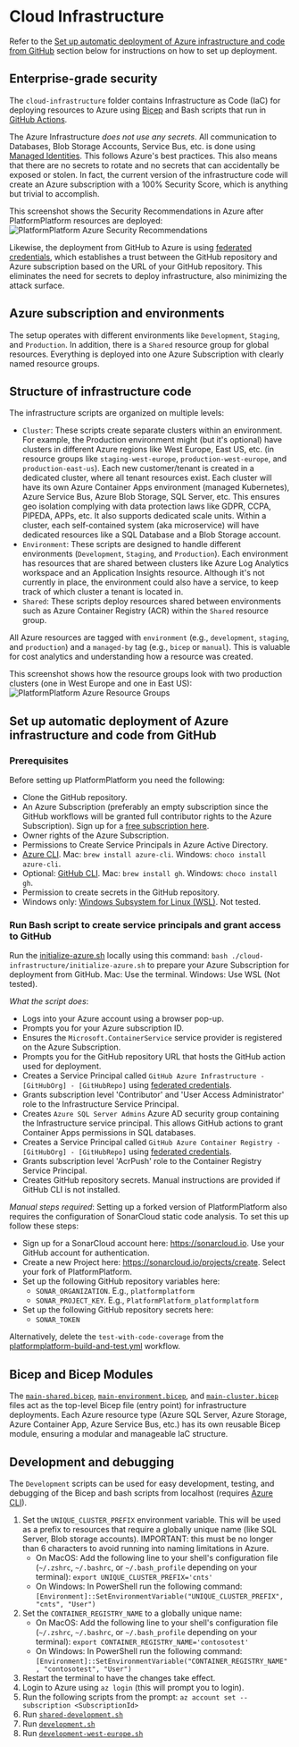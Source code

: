 # Cloud Infrastructure

Refer to the [Set up automatic deployment of Azure infrastructure and code from GitHub](#set-up-automatic-deployment-of-azure-infrastructure-and-code-from-github) section below for instructions on how to set up deployment.

## Enterprise-grade security

The `cloud-infrastructure` folder contains Infrastructure as Code (IaC) for deploying resources to Azure using [Bicep](https://learn.microsoft.com/en-us/azure/azure-resource-manager/bicep/overview) and Bash scripts that run in [GitHub Actions](https://github.com/features/actions).

The Azure Infrastructure *does not use any secrets*. All communication to Databases, Blob Storage Accounts, Service Bus, etc. is done using [Managed Identities](https://learn.microsoft.com/en-us/azure/active-directory/managed-identities-azure-resources/overview). This follows Azure's best practices. This also means that there are no secrets to rotate and no secrets that can accidentally be exposed or stolen. In fact, the current version of the infrastructure code will create an Azure subscription with a 100% Security Score, which is anything but trivial to accomplish.

This screenshot shows the Security Recommendations in Azure after PlatformPlatform resources are deployed:
![PlatformPlatform Azure Security Recommendations](https://media.cleanshot.cloud/media/46539/8ZGcZYrr043z1SXFvNqkilTeTLoRw7rfcqwU3Tr9.jpeg?Expires=1694395264&Signature=Osk3jD~58y9lFk2qFMHCWZN9EK7L3Eidd~pmYPjh0qoz~gRC3lm98QQHdk3kjaqfARjbmfPoMHUCyWg84EcKUd34x1RW0COhEF7BjxuhwNd6RhU~DKaeEqxQPExrQvsbvoRZTrE0A6k7pKbyVg3TV8XTRTK~DaM9oUtbeqTZmbpZJi-VFgOdQWrLTW3YU3UnqjBD70V5MCTDJNFmel3sGU-rr1lRa7VsG8KDFsD1viuCQwhv-XFvpIbPkXLn7NLsE83iSTgjv2LBmpguMCvLImyUZIBIazxSLB5B8xLs1oQAtfaIZaH0HuRH4bhKg-PK7BOsvZi40KTV~2q76jPd7w__&Key-Pair-Id=K269JMAT9ZF4GZ)

Likewise, the deployment from GitHub to Azure is using [federated credentials](https://learn.microsoft.com/en-us/azure/developer/github/connect-from-azure?tabs=azure-portal%2Clinux#add-federated-credentials), which establishes a trust between the GitHub repository and Azure subscription based on the URL of your GitHub repository. This eliminates the need for secrets to deploy infrastructure, also minimizing the attack surface.

## Azure subscription and environments

The setup operates with different environments like `Development`, `Staging`, and `Production`. In addition, there is a `Shared` resource group for global resources. Everything is deployed into one Azure Subscription with clearly named resource groups.

## Structure of infrastructure code

The infrastructure scripts are organized on multiple levels:

- `Cluster`: These scripts create separate clusters within an environment. For example, the Production environment might (but it's optional) have clusters in different Azure regions like West Europe, East US, etc. (in resource groups like `staging-west-europe`, `production-west-europe`, and `production-east-us`). Each new customer/tenant is created in a dedicated cluster, where all tenant resources exist. Each cluster will have its own Azure Container Apps environment (managed Kubernetes), Azure Service Bus, Azure Blob Storage, SQL Server, etc. This ensures geo isolation complying with data protection laws like GDPR, CCPA, PIPEDA, APPs, etc. It also supports dedicated scale units. Within a cluster, each self-contained system (aka microservice) will have dedicated resources like a SQL Database and a Blob Storage account.
- `Environment`: These scripts are designed to handle different environments (`Development`, `Staging`, and `Production`). Each environment has resources that are shared between clusters like Azure Log Analytics workspace and an Application Insights resource. Although it's not currently in place, the environment could also have a service, to keep track of which cluster a tenant is located in.
- `Shared`: These scripts deploy resources shared between environments such as Azure Container Registry (ACR) within the `Shared` resource group.

All Azure resources are tagged with `environment` (e.g., `development`, `staging`, and `production`) and a `managed-by` tag (e.g., `bicep` or `manual`). This is valuable for cost analytics and understanding how a resource was created.

This screenshot shows how the resource groups look with two production clusters (one in West Europe and one in East US):
![PlatformPlatform Azure Resource Groups](https://media.cleanshot.cloud/media/46539/ekfChxG0r2WxfaahuhfIio0Vz6oOfu5Wz8YFo4Yt.jpeg?Expires=1694399536&Signature=BGJIM-strpdE~lw-0qHSrs2aKPADHq8~cYfAo4sGNHM6NMt7imTk7aO~X-uzc7jAOhN1-30YK05azFfhXqa-mvm7BmiJvxOfb9JzQAJBNskHV-veAwp33UkTWXKsOO02eau1bDDlvsrNDOqvVXuQRa2AVgWUOpSPgvUDzi1jRJZQs9OjwVqekeGkw72Vurn3Qb~iQffgZRpqbjf-kCMz1wP8LJR31PQjywGDwlh9smWM-LZzOAQJA9f~Q8QJ2GCsMU3S9wrDXEu776NII9~cC6Rghy4matfmhTD1IBm~p~QfvWJkvf0s-W4Acu-eIWqdkFy-cy5OAe2ZYzhdJhnW5g__&Key-Pair-Id=K269JMAT9ZF4GZ)

## Set up automatic deployment of Azure infrastructure and code from GitHub

### Prerequisites

Before setting up PlatformPlatform you need the following:

- Clone the GitHub repository.
- An Azure Subscription (preferably an empty subscription since the GitHub workflows will be granted full contributor rights to the Azure Subscription). Sign up for a [free subscription here](https://azure.microsoft.com/en-gb/free).
- Owner rights of the Azure Subscription.
- Permissions to Create Service Principals in Azure Active Directory.
- [Azure CLI](https://learn.microsoft.com/en-us/cli/azure/install-azure-cli). Mac: `brew install azure-cli`. Windows: `choco install azure-cli`.
- Optional: [GitHub CLI](https://cli.github.com/). Mac: `brew install gh`. Windows: `choco install gh`.
- Permission to create secrets in the GitHub repository.
- Windows only: [Windows Subsystem for Linux (WSL)](https://learn.microsoft.com/en-us/windows/wsl/install). Not tested.

### Run Bash script to create service principals and grant access to GitHub

Run the [initialize-azure.sh](/cloud-infrastructure/initialize-azure.sh) locally using this command: `bash ./cloud-infrastructure/initialize-azure.sh` to prepare your Azure Subscription for deployment from GitHub. Mac: Use the terminal. Windows: Use WSL (Not tested).

*What the script does*:

- Logs into your Azure account using a browser pop-up.
- Prompts you for your Azure subscription ID.
- Ensures the `Microsoft.ContainerService` service provider is registered on the Azure Subscription.
- Prompts you for the GitHub repository URL that hosts the GitHub action used for deployment.
- Creates a Service Principal called `GitHub Azure Infrastructure - [GitHubOrg] - [GitHubRepo]` using [federated credentials](https://learn.microsoft.com/en-us/azure/developer/github/connect-from-azure?tabs=azure-portal%2Clinux#add-federated-credentials).
- Grants subscription level 'Contributor' and 'User Access Administrator' role to the Infrastructure Service Principal.
- Creates `Azure SQL Server Admins` Azure AD security group containing the Infrastructure service principal. This allows GitHub actions to grant Container Apps permissions in SQL databases.
- Creates a Service Principal called `GitHub Azure Container Registry - [GitHubOrg] - [GitHubRepo]` using [federated credentials](https://learn.microsoft.com/en-us/azure/developer/github/connect-from-azure?tabs=azure-portal%2Clinux#add-federated-credentials).
- Grants subscription level 'AcrPush' role to the Container Registry Service Principal.
- Creates GitHub repository secrets. Manual instructions are provided if GitHub CLI is not installed.

*Manual steps required*:
Setting up a forked version of PlatformPlatform also requires the configuration of SonarCloud static code analysis. To set this up follow these steps:

- Sign up for a SonarCloud account here: https://sonarcloud.io. Use your GitHub account for authentication.
- Create a new Project here: https://sonarcloud.io/projects/create. Select your fork of PlatformPlatform.
- Set up the following GitHub repository variables here:
  - `SONAR_ORGANIZATION`. E.g., `platformplatform`
  - `SONAR_PROJECT_KEY`. E.g., `PlatformPlatform_platformplatform`
- Set up the following GitHub repository secrets here:
  - `SONAR_TOKEN`

Alternatively, delete the `test-with-code-coverage` from the [platformplatform-build-and-test.yml](/.github/workflows/platformplatform-build-and-test.yml) workflow.

## Bicep and Bicep Modules

The [`main-shared.bicep`](/cloud-infrastructure/shared/main-shared.bicep), [`main-environment.bicep`](/cloud-infrastructure/environment/main-environment.bicep), and [`main-cluster.bicep`](/cloud-infrastructure/cluster/main-cluster.bicep) files act as the top-level Bicep file (entry point) for infrastructure deployments. Each Azure resource type (Azure SQL Server, Azure Storage, Azure Container App, Azure Service Bus, etc.) has its own reusable Bicep module, ensuring a modular and manageable IaC structure.

## Development and debugging

The `Development` scripts can be used for easy development, testing, and debugging of the Bicep and bash scripts from localhost (requires [Azure CLI](https://learn.microsoft.com/en-us/cli/azure/install-azure-cli)).

1. Set the `UNIQUE_CLUSTER_PREFIX` environment variable. This will be used as a prefix to resources that require a globally unique name (like SQL Server, Blob storage accounts). IMPORTANT: this must be no longer than 6 characters to avoid running into naming limitations in Azure.
    - On MacOS: Add the following line to your shell's configuration file (`~/.zshrc`, `~/.bashrc`, or `~/.bash_profile` depending on your terminal): `export UNIQUE_CLUSTER_PREFIX='cnts'`
    - On Windows: In PowerShell run the following command: `[Environment]::SetEnvironmentVariable("UNIQUE_CLUSTER_PREFIX", "cnts", "User")`
2. Set the `CONTAINER_REGISTRY_NAME` to a globally unique name:
    - On MacOS: Add the following line to your shell's configuration file (`~/.zshrc`, `~/.bashrc`, or `~/.bash_profile` depending on your terminal): `export CONTAINER_REGISTRY_NAME='contosotest'`
    - On Windows: In PowerShell run the following command: `[Environment]::SetEnvironmentVariable("CONTAINER_REGISTRY_NAME", "contosotest", "User")`
3. Restart the terminal to have the changes take effect.
4. Login to Azure using `az login` (this will prompt you to login).
5. Run the following scripts from the prompt: `az account set --subscription <SubscriptionId>`
6. Run [`shared-development.sh`](/cloud-infrastructure/shared/config/shared-development.sh)
7. Run [`development.sh`](/cloud-infrastructure/environment/config/development.sh)
8. Run [`development-west-europe.sh`](/cloud-infrastructure/cluster/config/development-west-europe.sh)